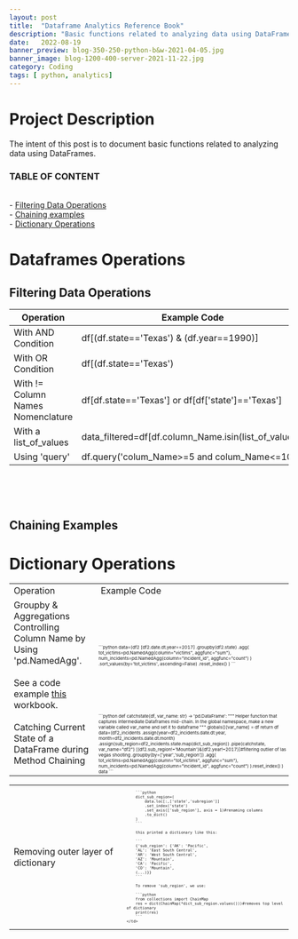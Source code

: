 ```yaml
---
layout: post
title:  "Dataframe Analytics Reference Book"
description: "Basic functions related to analyzing data using DataFrames"
date:   2022-08-19
banner_preview: blog-350-250-python-b&w-2021-04-05.jpg
banner_image: blog-1200-400-server-2021-11-22.jpg
category: Coding
tags: [ python, analytics]
---
```


# Project Description

The intent of this post is to document basic functions related to analyzing data using DataFrames. 

<!--more-->

### TABLE OF CONTENT

\
    - [Filtering Data Operations](##filtering-data-Operations) <br>
    - [Chaining examples](#chaining-examples) <br>
    - [Dictionary Operations](#dictionary-operations) <br>


# Dataframes Operations

## Filtering Data Operations

|Operation|Example Code|
|--|--|
|With AND Condition|df[(df.state=='Texas') & (df.year==1990)]|
|With OR Condition|df[(df.state=='Texas') | (df.year==1990)]|
|With != Column Names Nomenclature|df[df.state=='Texas'] or df[df['state']=='Texas']|
|With a list_of_values|data_filtered=df[df.column_Name.isin(list_of_values)]|
|Using 'query'|df.query('colum_Name>=5 and colum_Name<=10')|

</br>
</br>
</br>

## Chaining Examples

<table>
<tr>
<td> Operation </td> <td> Example Code </td>
</tr>

<tr>
    <td> Groupby & Aggregations Controlling Column Name by Using 'pd.NamedAgg'.
        </br>
        </br>
        See a code example <a href="https://github.com/aaas24/code_library/tree/main/us_mass_shootings">this</a> workbook.
    </td>
    <td style="font-size: 8px">
        ```python
        data=(df2   
            [df2.date.dt.year==2017]
            .groupby(df2.state)
            .agg(
                tot_victims=pd.NamedAgg(column="victims", aggfunc="sum"),
                num_incidents=pd.NamedAgg(column="incident_id", aggfunc="count")
            )
            .sort_values(by='tot_victims', ascending=False)
            .reset_index()
        )
        ```
    </td>
</tr>

<tr>
    <td> 
        Catching Current State of a DataFrame during Method Chaining 
    </td>
    <td style="font-size: 8px">
        ```python
        def catchstate(df, var_name: str) -> 'pd.DataFrame':
        """
        Helper function that captures intermediate Dataframes mid-chain.
        In the global namespace, make a new variable called var_name and set it to dataframe
        """
        globals()[var_name] = df
        return df
        data=(df2_incidents
            .assign(year=df2_incidents.date.dt.year, month=df2_incidents.date.dt.month)
            .assign(sub_region=df2_incidents.state.map(dict_sub_region))
            .pipe(catchstate, var_name="df2")
            [(df2.sub_region!='Mountain')&(df2.year!=2017)]#filtering outlier of las vegas shooting
            .groupby(by=['year','sub_region'])
            .agg(
                tot_victims=pd.NamedAgg(column="tot_victims", aggfunc="sum"),
                num_incidents=pd.NamedAgg(column="incident_id", aggfunc="count")
            ).reset_index()
        )
        data
        ``` 
    </td>
</tr>

<!--Copy the section below to add another row
<tr>
    <td> 
        Examples 
    </td>
    <td style="font-size: 8px">
        ```python
        data
        ``` 
    </td>
</tr>
-->

# Dictionary Operations

</table>

<table>
<tr>
    <td> 
        Removing outer layer of dictionary
    </td>
    <td style="font-size: 8px">

        ```python
        dict_sub_region=(
            data.loc[:,['state','subregion']]
            .set_index('state')
            .set_axis(['sub_region'], axis = 1)#renaming columns
            .to_dict()
        )
        ``` 

        this printed a dictionary like this: 

        ```
        {'sub_region': {'AK': 'Pacific',
        'AL': 'East South Central',
        'AR': 'West South Central',
        'AZ': 'Mountain',
        'CA': 'Pacific',
        'CO': 'Mountain',
        (...)}}
        ```

        To remove 'sub_region', we use: 

        ```python
        from collections import ChainMap
        res = dict(ChainMap(*dict_sub_region.values()))#removes top level of dictionary
        print(res)
        ```
    </td>
</tr>
</table>